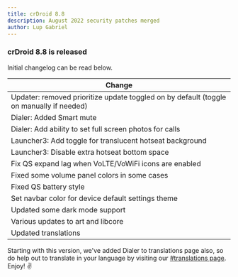 ```yaml
---
title: crDroid 8.8
description: August 2022 security patches merged
author: Lup Gabriel
---
```

### crDroid 8.8 is released
Initial changelog can be read below.

| Change |
| --- |
| Updater: removed prioritize update toggled on by default (toggle on manually if needed) |
| Dialer: Added Smart mute |
| Dialer: Add ability to set full screen photos for calls |
| Launcher3: Add toggle for translucent hotseat background |
| Launcher3: Disable extra hotseat bottom space |
| Fix QS expand lag when VoLTE/VoWiFi icons are enabled |
| Fixed some volume panel colors in some cases |
| Fixed QS battery style |
| Set navbar color for device default settings theme |
| Updated some dark mode support |
| Various updates to art and libcore |
| Updated translations |

Starting with this version, we've added Dialer to translations page also, so do help out to translate in your language by visiting our [#translations page](https://crdroid.net/translations).  
Enjoy! ✌
